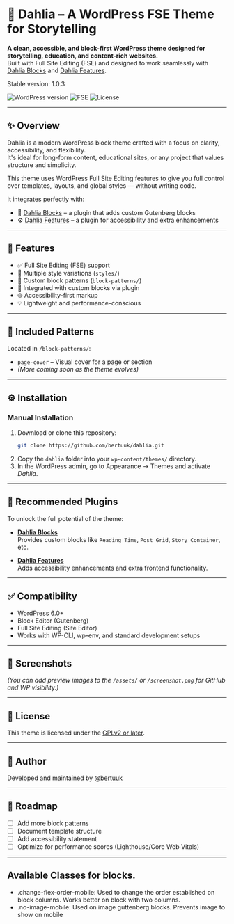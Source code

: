 # 🌸 Dahlia – A WordPress FSE Theme for Storytelling

**A clean, accessible, and block-first WordPress theme designed for storytelling, education, and content-rich websites.**  
Built with Full Site Editing (FSE) and designed to work seamlessly with [Dahlia Blocks](https://github.com/bertuuk/dahlia-blocks) and [Dahlia Features](https://github.com/bertuuk/dahlia-features).

Stable version: 1.0.3

![WordPress version](https://img.shields.io/badge/WordPress-6.0%2B-blue)
![FSE](https://img.shields.io/badge/FSE-Enabled-success)
![License](https://img.shields.io/badge/license-GPLv2-orange)

---

## ✨ Overview

Dahlia is a modern WordPress block theme crafted with a focus on clarity, accessibility, and flexibility.  
It's ideal for long-form content, educational sites, or any project that values structure and simplicity.

This theme uses WordPress Full Site Editing features to give you full control over templates, layouts, and global styles — without writing code.

It integrates perfectly with:

- 🔌 [Dahlia Blocks](https://github.com/bertuuk/dahlia-blocks) – a plugin that adds custom Gutenberg blocks
- ⚙️ [Dahlia Features](https://github.com/bertuuk/dahlia-features) – a plugin for accessibility and extra enhancements

---

## 📁 Features

- ✅ Full Site Editing (FSE) support
- 🎨 Multiple style variations (`styles/`)
- 🧩 Custom block patterns (`block-patterns/`)
- 🧱 Integrated with custom blocks via plugin
- 🌐 Accessibility-first markup
- 💡 Lightweight and performance-conscious

---

## 🧩 Included Patterns

Located in `/block-patterns/`:

- `page-cover` – Visual cover for a page or section
- *(More coming soon as the theme evolves)*

---

## ⚙️ Installation

### Manual Installation

1. Download or clone this repository:
    ```bash
    git clone https://github.com/bertuuk/dahlia.git
    ```
2. Copy the `dahlia` folder into your `wp-content/themes/` directory.
3. In the WordPress admin, go to Appearance → Themes and activate *Dahlia*.

---

## 🔗 Recommended Plugins

To unlock the full potential of the theme:

- [**Dahlia Blocks**](https://github.com/bertuuk/dahlia-blocks)  
  Provides custom blocks like `Reading Time`, `Post Grid`, `Story Container`, etc.

- [**Dahlia Features**](https://github.com/bertuuk/dahlia-features)  
  Adds accessibility enhancements and extra frontend functionality.

---

## ✅ Compatibility

- WordPress 6.0+
- Block Editor (Gutenberg)
- Full Site Editing (Site Editor)
- Works with WP-CLI, wp-env, and standard development setups

---

## 📸 Screenshots

*(You can add preview images to the `/assets/` or `/screenshot.png` for GitHub and WP visibility.)*

---

## 📄 License

This theme is licensed under the [GPLv2 or later](https://www.gnu.org/licenses/gpl-2.0.html).

---

## 👤 Author

Developed and maintained by [@bertuuk](https://github.com/bertuuk)

---

## 🚧 Roadmap

- [ ] Add more block patterns
- [ ] Document template structure
- [ ] Add accessibility statement
- [ ] Optimize for performance scores (Lighthouse/Core Web Vitals)

---

## Available Classes for blocks.
- .change-flex-order-mobile: Used to change the order established on block columns. Works better on block with two columns.
- .no-image-mobile: Used on image guttenberg blocks. Prevents image to show on mobile
